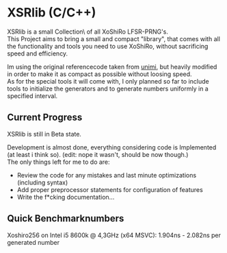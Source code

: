 # XSRlib (C/C++)
XSRlib is a small Collection\ of all XoShiRo LFSR-PRNG's.\
This Project aims to bring a small and compact "library", 
that comes with all the functionality and tools you need to use XoShiRo,
without sacrificing speed and efficiency.

Im using the original referencecode taken from [unimi](http://prng.di.unimi.it/),
but heavily modified in order to make it as compact as possible without loosing speed.\
As for the special tools it will come with,
I only planned so far to include tools to initialize the generators and
to generate numbers uniformly in a specified interval.

## Current Progress
XSRlib is still in Beta state.

Development is almost done, everything considering code is Implemented (at least i think so). (edit: nope it wasn't, should be now though.)\
The only things left for me to do are:
- Review the code for any mistakes and last minute optimizations (including syntax)
- Add proper preprocessor statements for configuration of features
- Write the f*cking documentation...

## Quick Benchmarknumbers
Xoshiro256 on Intel i5 8600k @ 4,3GHz (x64 MSVC): 1.904ns - 2.082ns per generated number